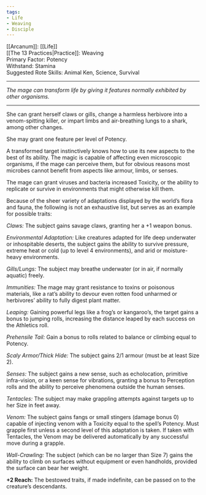 ```yaml
---
tags:
- Life
- Weaving
- Disciple
---
```


[[Arcanum]]: [[Life]]\
[[The 13 Practices|Practice]]: Weaving\
Primary Factor: Potency\
Withstand: Stamina\
Suggested Rote Skills: Animal Ken, Science, Survival

---

_The mage can transform life by giving it features normally exhibited by other organisms._

---

She can grant herself claws or gills, change a harmless herbivore into a venom-spitting killer, or impart limbs and air-breathing lungs to a shark, among other changes.

She may grant one feature per level of Potency.

A transformed target instinctively knows how to use its new aspects to the best of its ability. The magic is capable of affecting even microscopic organisms, if the mage can perceive them, but for obvious reasons most microbes cannot benefit from aspects like armour, limbs, or senses.

The mage can grant viruses and bacteria increased Toxicity, or the ability to replicate or survive in environments that might otherwise kill them.

Because of the sheer variety of adaptations displayed by the world’s flora and fauna, the following is not an exhaustive list, but serves as an example for possible traits:

_Claws:_ The subject gains savage claws, granting her a +1 weapon bonus.

_Environmental Adaptation:_ Like creatures adapted for life deep underwater or inhospitable deserts, the subject gains the ability to survive pressure, extreme heat or cold (up to level 4 environments), and arid or moisture-heavy environments.

_Gills/Lungs:_ The subject may breathe underwater (or in air, if normally aquatic) freely.

_Immunities:_ The mage may grant resistance to toxins or poisonous materials, like a rat’s ability to devour even rotten food unharmed or herbivores’ ability to fully digest plant matter.

_Leaping:_ Gaining powerful legs like a frog’s or kangaroo’s, the target gains a bonus to jumping rolls, increasing the distance leaped by each success on the Athletics roll.

_Prehensile Tail:_ Gain a bonus to rolls related to balance or climbing equal to Potency.

_Scaly Armor/Thick Hide:_ The subject gains 2/1 armour (must be at least Size 2).

_Senses:_ The subject gains a new sense, such as echolocation, primitive infra-vision, or a keen sense for vibrations, granting a bonus to Perception rolls and the ability to perceive phenomena outside the human senses.

_Tentacles:_ The subject may make grappling attempts against targets up to her Size in feet away.

_Venom:_ The subject gains fangs or small stingers (damage bonus 0) capable of injecting venom with a Toxicity equal to the spell’s Potency. Must grapple first unless a second level of this adaptation is taken. If taken with Tentacles, the Venom may be delivered automatically by any successful move during a grapple.

_Wall-Crawling:_ The subject (which can be no larger than Size 7) gains the ability to climb on surfaces without equipment or even handholds, provided the surface can bear her weight.

**+2 Reach:** The bestowed traits, if made indefinite, can be passed on to the creature’s descendants.